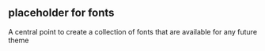 ## placeholder for fonts
A central point to create a collection of fonts that are available for any  future theme
